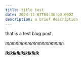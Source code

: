 ```yaml
---
title: title test
date: 2024-11-07T00:36:00.000Z
description: a brief description
---
```

that is a test blog post

*mnmnmnnmmnmnmnmnmn*

***lklklklklklklklklk***

